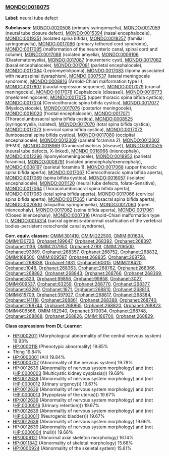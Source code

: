 
### [MONDO:0018075](http://purl.obolibrary.org/obo/MONDO_0018075)
**Label:** neural tube defect

**Subclasses:** [MONDO:0020508](http://purl.obolibrary.org/obo/MONDO_0020508) (primary syringomyelia), [MONDO:0017059](http://purl.obolibrary.org/obo/MONDO_0017059) (neural tube closure defect), [MONDO:0015394](http://purl.obolibrary.org/obo/MONDO_0015394) (nasal encephalocele), [MONDO:0019351](http://purl.obolibrary.org/obo/MONDO_0019351) (isolated spina bifida), [MONDO:0018257](http://purl.obolibrary.org/obo/MONDO_0018257) (familial syringomyelia), [MONDO:0017086](http://purl.obolibrary.org/obo/MONDO_0017086) (primary tethered cord syndrome), [MONDO:0017085](http://purl.obolibrary.org/obo/MONDO_0017085) (malformation of the neurenteric canal, spinal cord and column), [MONDO:0017088](http://purl.obolibrary.org/obo/MONDO_0017088) (isolated amyelia), [MONDO:0009106](http://purl.obolibrary.org/obo/MONDO_0009106) (Diastematomyelia), [MONDO:0017087](http://purl.obolibrary.org/obo/MONDO_0017087) (neurenteric cyst), [MONDO:0017082](http://purl.obolibrary.org/obo/MONDO_0017082) (basal encephalocele), [MONDO:0017081](http://purl.obolibrary.org/obo/MONDO_0017081) (parietal encephalocele), [MONDO:0017084](http://purl.obolibrary.org/obo/MONDO_0017084) (Leptomyelolipoma), [MONDO:0017083](http://purl.obolibrary.org/obo/MONDO_0017083) (lipoma associated with neurospinal dysraphism), [MONDO:0007537](http://purl.obolibrary.org/obo/MONDO_0007537) (lateral meningocele syndrome), [MONDO:0008816](http://purl.obolibrary.org/obo/MONDO_0008816) (Arnold-Chiari malformation type II), [MONDO:0017607](http://purl.obolibrary.org/obo/MONDO_0017607) (caudal regression sequence), [MONDO:0017079](http://purl.obolibrary.org/obo/MONDO_0017079) (cranial meningocele), [MONDO:0017078](http://purl.obolibrary.org/obo/MONDO_0017078) (Cephalocele (disease)), [MONDO:0019773](http://purl.obolibrary.org/obo/MONDO_0019773) (myelomeningocele), [MONDO:0017075](http://purl.obolibrary.org/obo/MONDO_0017075) (upper thoracic spina bifida cystica), [MONDO:0017074](http://purl.obolibrary.org/obo/MONDO_0017074) (Cervicothoracic spina bifida cystica), [MONDO:0017077](http://purl.obolibrary.org/obo/MONDO_0017077) (Myelocystocele), [MONDO:0017076](http://purl.obolibrary.org/obo/MONDO_0017076) (posterior meningocele), [MONDO:0016020](http://purl.obolibrary.org/obo/MONDO_0016020) (frontal encephalocele), [MONDO:0017071](http://purl.obolibrary.org/obo/MONDO_0017071) (Thoracolumbosacral spina bifida cystica), [MONDO:0008525](http://purl.obolibrary.org/obo/MONDO_0008525) (syringomyelia, isolated), [MONDO:0017070](http://purl.obolibrary.org/obo/MONDO_0017070) (total spina bifida cystica), [MONDO:0017073](http://purl.obolibrary.org/obo/MONDO_0017073) (cervical spina bifida cystica), [MONDO:0017072](http://purl.obolibrary.org/obo/MONDO_0017072) (lumbosacral spina bifida cystica), [MONDO:0017080](http://purl.obolibrary.org/obo/MONDO_0017080) (occipital encephalocele), [MONDO:0012309](http://purl.obolibrary.org/obo/MONDO_0012309) (parietal foramina 2), [MONDO:0012302](http://purl.obolibrary.org/obo/MONDO_0012302) (PFM3), [MONDO:0018969](http://purl.obolibrary.org/obo/MONDO_0018969) (Craniorachischisis (disease)), [MONDO:0010525](http://purl.obolibrary.org/obo/MONDO_0010525) (neural tube defects, X-linked), [MONDO:0018968](http://purl.obolibrary.org/obo/MONDO_0018968) (iniencephaly), [MONDO:0012296](http://purl.obolibrary.org/obo/MONDO_0012296) (lipomyelomeningocele), [MONDO:0018953](http://purl.obolibrary.org/obo/MONDO_0018953) (parietal foramina), [MONDO:0008791](http://purl.obolibrary.org/obo/MONDO_0008791) (isolated anencephaly/exencephaly), [MONDO:0008197](http://purl.obolibrary.org/obo/MONDO_0008197) (parietal foramina 1), [MONDO:0017068](http://purl.obolibrary.org/obo/MONDO_0017068) (upper thoracic spina bifida aperta), [MONDO:0017067](http://purl.obolibrary.org/obo/MONDO_0017067) (Cervicothoracic spina bifida aperta), [MONDO:0017069](http://purl.obolibrary.org/obo/MONDO_0017069) (spina bifida cystica), [MONDO:0016057](http://purl.obolibrary.org/obo/MONDO_0016057) (isolated encephalocele), [MONDO:0011120](http://purl.obolibrary.org/obo/MONDO_0011120) (neural tube defects, folate-Sensitive), [MONDO:0017064](http://purl.obolibrary.org/obo/MONDO_0017064) (Thoracolumbosacral spina bifida aperta), [MONDO:0017063](http://purl.obolibrary.org/obo/MONDO_0017063) (total spina bifida aperta), [MONDO:0017066](http://purl.obolibrary.org/obo/MONDO_0017066) (cervical spina bifida aperta), [MONDO:0017065](http://purl.obolibrary.org/obo/MONDO_0017065) (lumbosacral spina bifida aperta), [MONDO:0020510](http://purl.obolibrary.org/obo/MONDO_0020510) (idiopathic syringomyelia), [MONDO:0017060](http://purl.obolibrary.org/obo/MONDO_0017060) (open iniencephaly), [MONDO:0017062](http://purl.obolibrary.org/obo/MONDO_0017062) (spina bifida aperta), [MONDO:0017061](http://purl.obolibrary.org/obo/MONDO_0017061) (Closed iniencephaly), [MONDO:0007316](http://purl.obolibrary.org/obo/MONDO_0007316) (Arnold-Chiari malformation type i), [MONDO:0014314](http://purl.obolibrary.org/obo/MONDO_0014314) (sacral agenesis-abnormal ossification of the vertebral bodies-persistent notochordal canal syndrome), 

**Corr. equiv. classes:** [OMIM:301410](http://purl.obolibrary.org/obo/OMIM_301410), [OMIM:222500](http://purl.obolibrary.org/obo/OMIM_222500), [OMIM:601634](http://purl.obolibrary.org/obo/OMIM_601634), [OMIM:130720](http://purl.obolibrary.org/obo/OMIM_130720), [Orphanet:199647](http://www.orpha.net/ORDO/Orphanet_199647), [Orphanet:268392](http://www.orpha.net/ORDO/Orphanet_268392), [Orphanet:268397](http://www.orpha.net/ORDO/Orphanet_268397), [Orphanet:1136](http://www.orpha.net/ORDO/Orphanet_1136), [OMIM:207950](http://purl.obolibrary.org/obo/OMIM_207950), [Orphanet:2789](http://www.orpha.net/ORDO/Orphanet_2789), [OMIM:206500](http://purl.obolibrary.org/obo/OMIM_206500), [Orphanet:93969](http://www.orpha.net/ORDO/Orphanet_93969), [Orphanet:268357](http://www.orpha.net/ORDO/Orphanet_268357), [Orphanet:268752](http://www.orpha.net/ORDO/Orphanet_268752), [Orphanet:268832](http://www.orpha.net/ORDO/Orphanet_268832), [OMIM:168500](http://purl.obolibrary.org/obo/OMIM_168500), [OMIM:609597](http://purl.obolibrary.org/obo/OMIM_609597), [Orphanet:268835](http://www.orpha.net/ORDO/Orphanet_268835), [Orphanet:268758](http://www.orpha.net/ORDO/Orphanet_268758), [Orphanet:268838](http://www.orpha.net/ORDO/Orphanet_268838), [Orphanet:1931](http://www.orpha.net/ORDO/Orphanet_1931), [Orphanet:60015](http://www.orpha.net/ORDO/Orphanet_60015), [OMIM:118420](http://purl.obolibrary.org/obo/OMIM_118420), [Orphanet:1048](http://www.orpha.net/ORDO/Orphanet_1048), [Orphanet:268363](http://www.orpha.net/ORDO/Orphanet_268363), [Orphanet:268762](http://www.orpha.net/ORDO/Orphanet_268762), [Orphanet:268366](http://www.orpha.net/ORDO/Orphanet_268366), [Orphanet:268882](http://www.orpha.net/ORDO/Orphanet_268882), [Orphanet:268843](http://www.orpha.net/ORDO/Orphanet_268843), [Orphanet:268766](http://www.orpha.net/ORDO/Orphanet_268766), [Orphanet:268369](http://www.orpha.net/ORDO/Orphanet_268369), [Orphanet:823](http://www.orpha.net/ORDO/Orphanet_823), [Orphanet:99856](http://www.orpha.net/ORDO/Orphanet_99856), [Orphanet:99858](http://www.orpha.net/ORDO/Orphanet_99858), [Orphanet:3027](http://www.orpha.net/ORDO/Orphanet_3027), [OMIM:609537](http://purl.obolibrary.org/obo/OMIM_609537), [Orphanet:63259](http://www.orpha.net/ORDO/Orphanet_63259), [Orphanet:268770](http://www.orpha.net/ORDO/Orphanet_268770), [Orphanet:268377](http://www.orpha.net/ORDO/Orphanet_268377), [Orphanet:63260](http://www.orpha.net/ORDO/Orphanet_63260), [Orphanet:1671](http://www.orpha.net/ORDO/Orphanet_1671), [Orphanet:268810](http://www.orpha.net/ORDO/Orphanet_268810), [Orphanet:268813](http://www.orpha.net/ORDO/Orphanet_268813), [OMIM:615709](http://purl.obolibrary.org/obo/OMIM_615709), [Orphanet:397927](http://www.orpha.net/ORDO/Orphanet_397927), [Orphanet:268817](http://www.orpha.net/ORDO/Orphanet_268817), [Orphanet:268384](http://www.orpha.net/ORDO/Orphanet_268384), [Orphanet:141118](http://www.orpha.net/ORDO/Orphanet_141118), [Orphanet:268861](http://www.orpha.net/ORDO/Orphanet_268861), [Orphanet:268388](http://www.orpha.net/ORDO/Orphanet_268388), [Orphanet:268740](http://www.orpha.net/ORDO/Orphanet_268740), [Orphanet:268744](http://www.orpha.net/ORDO/Orphanet_268744), [Orphanet:268865](http://www.orpha.net/ORDO/Orphanet_268865), [Orphanet:268820](http://www.orpha.net/ORDO/Orphanet_268820), [Orphanet:268823](http://www.orpha.net/ORDO/Orphanet_268823), [OMIM:609566](http://purl.obolibrary.org/obo/OMIM_609566), [OMIM:182940](http://purl.obolibrary.org/obo/OMIM_182940), [Orphanet:370034](http://www.orpha.net/ORDO/Orphanet_370034), [Orphanet:268748](http://www.orpha.net/ORDO/Orphanet_268748), [Orphanet:268868](http://www.orpha.net/ORDO/Orphanet_268868), [Orphanet:268826](http://www.orpha.net/ORDO/Orphanet_268826), [OMIM:186700](http://purl.obolibrary.org/obo/OMIM_186700), [Orphanet:268829](http://www.orpha.net/ORDO/Orphanet_268829), 

**Class expressions from DL-Learner:**

- [HP:0002011](http://purl.obolibrary.org/obo/HP_0002011) (Morphological abnormality of the central nervous system) 19.93%
- [HP:0000118](http://purl.obolibrary.org/obo/HP_0000118) (Phenotypic abnormality) 19.85%
- Thing 19.84%
- [HP:0000001](http://purl.obolibrary.org/obo/HP_0000001) (All) 19.84%
- [HP:0000707](http://purl.obolibrary.org/obo/HP_0000707) (Abnormality of the nervous system) 19.79%
- [HP:0012639](http://purl.obolibrary.org/obo/HP_0012639) (Abnormality of nervous system morphology) and (not ([HP:0000003](http://purl.obolibrary.org/obo/HP_0000003) (Multicystic kidney dysplasia))) 19.69%
- [HP:0012639](http://purl.obolibrary.org/obo/HP_0012639) (Abnormality of nervous system morphology) and (not ([HP:0000012](http://purl.obolibrary.org/obo/HP_0000012) (Urinary urgency))) 19.67%
- [HP:0012639](http://purl.obolibrary.org/obo/HP_0012639) (Abnormality of nervous system morphology) and (not ([HP:0000013](http://purl.obolibrary.org/obo/HP_0000013) (Hypoplasia of the uterus))) 19.67%
- [HP:0012639](http://purl.obolibrary.org/obo/HP_0012639) (Abnormality of nervous system morphology) and (not ([HP:0000016](http://purl.obolibrary.org/obo/HP_0000016) (Urinary retention))) 19.67%
- [HP:0012639](http://purl.obolibrary.org/obo/HP_0012639) (Abnormality of nervous system morphology) and (not ([HP:0000011](http://purl.obolibrary.org/obo/HP_0000011) (Neurogenic bladder))) 19.67%
- [HP:0012639](http://purl.obolibrary.org/obo/HP_0012639) (Abnormality of nervous system morphology) 19.66%
- [HP:0012639](http://purl.obolibrary.org/obo/HP_0012639) (Abnormality of nervous system morphology) and (not ([HP:0000004](http://purl.obolibrary.org/obo/HP_0000004) (null))) 19.66%
- [HP:0009121](http://purl.obolibrary.org/obo/HP_0009121) (Abnormal axial skeleton morphology) 16.14%
- [HP:0011842](http://purl.obolibrary.org/obo/HP_0011842) (Abnormality of skeletal morphology) 15.68%
- [HP:0000924](http://purl.obolibrary.org/obo/HP_0000924) (Abnormality of the skeletal system) 15.61%


